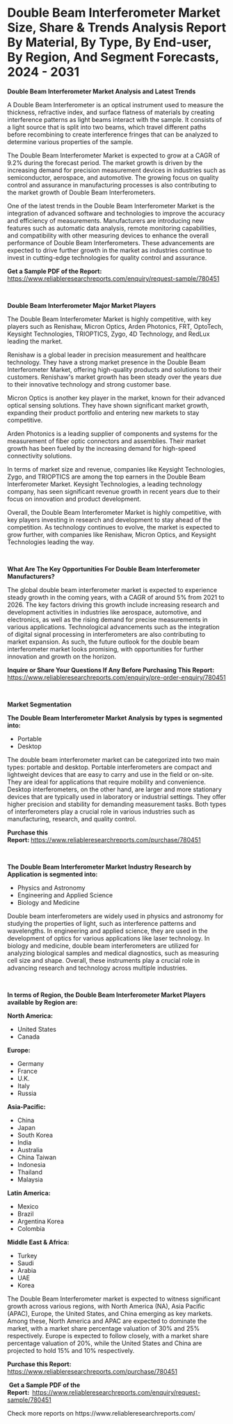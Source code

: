 <p><h1>Double Beam Interferometer Market Size, Share & Trends Analysis Report By Material, By Type, By End-user, By Region, And Segment Forecasts, 2024 - 2031</h1></p><p><strong>Double Beam Interferometer Market Analysis and Latest Trends</strong></p>
<p><p>A Double Beam Interferometer is an optical instrument used to measure the thickness, refractive index, and surface flatness of materials by creating interference patterns as light beams interact with the sample. It consists of a light source that is split into two beams, which travel different paths before recombining to create interference fringes that can be analyzed to determine various properties of the sample.</p><p>The Double Beam Interferometer Market is expected to grow at a CAGR of 9.2% during the forecast period. The market growth is driven by the increasing demand for precision measurement devices in industries such as semiconductor, aerospace, and automotive. The growing focus on quality control and assurance in manufacturing processes is also contributing to the market growth of Double Beam Interferometers.</p><p>One of the latest trends in the Double Beam Interferometer Market is the integration of advanced software and technologies to improve the accuracy and efficiency of measurements. Manufacturers are introducing new features such as automatic data analysis, remote monitoring capabilities, and compatibility with other measuring devices to enhance the overall performance of Double Beam Interferometers. These advancements are expected to drive further growth in the market as industries continue to invest in cutting-edge technologies for quality control and assurance.</p></p>
<p><strong>Get a Sample PDF of the Report:&nbsp;</strong> <a href="https://www.reliableresearchreports.com/enquiry/request-sample/780451">https://www.reliableresearchreports.com/enquiry/request-sample/780451</a></p>
<p>&nbsp;</p>
<p><strong>Double Beam Interferometer Major Market Players</strong></p>
<p><p>The Double Beam Interferometer Market is highly competitive, with key players such as Renishaw, Micron Optics, Arden Photonics, FRT, OptoTech, Keysight Technologies, TRIOPTICS, Zygo, 4D Technology, and RedLux leading the market. </p><p>Renishaw is a global leader in precision measurement and healthcare technology. They have a strong market presence in the Double Beam Interferometer Market, offering high-quality products and solutions to their customers. Renishaw's market growth has been steady over the years due to their innovative technology and strong customer base.</p><p>Micron Optics is another key player in the market, known for their advanced optical sensing solutions. They have shown significant market growth, expanding their product portfolio and entering new markets to stay competitive.</p><p>Arden Photonics is a leading supplier of components and systems for the measurement of fiber optic connectors and assemblies. Their market growth has been fueled by the increasing demand for high-speed connectivity solutions.</p><p>In terms of market size and revenue, companies like Keysight Technologies, Zygo, and TRIOPTICS are among the top earners in the Double Beam Interferometer Market. Keysight Technologies, a leading technology company, has seen significant revenue growth in recent years due to their focus on innovation and product development.</p><p>Overall, the Double Beam Interferometer Market is highly competitive, with key players investing in research and development to stay ahead of the competition. As technology continues to evolve, the market is expected to grow further, with companies like Renishaw, Micron Optics, and Keysight Technologies leading the way.</p></p>
<p>&nbsp;</p>
<p><strong>What Are The Key Opportunities For Double Beam Interferometer Manufacturers?</strong></p>
<p><p>The global double beam interferometer market is expected to experience steady growth in the coming years, with a CAGR of around 5% from 2021 to 2026. The key factors driving this growth include increasing research and development activities in industries like aerospace, automotive, and electronics, as well as the rising demand for precise measurements in various applications. Technological advancements such as the integration of digital signal processing in interferometers are also contributing to market expansion. As such, the future outlook for the double beam interferometer market looks promising, with opportunities for further innovation and growth on the horizon.</p></p>
<p><strong>Inquire or Share Your Questions If Any Before Purchasing This Report:</strong> <a href="https://www.reliableresearchreports.com/enquiry/pre-order-enquiry/780451">https://www.reliableresearchreports.com/enquiry/pre-order-enquiry/780451</a></p>
<p>&nbsp;</p>
<p><strong>Market Segmentation</strong></p>
<p><strong>The Double Beam Interferometer Market Analysis by types is segmented into:</strong></p>
<p><ul><li>Portable</li><li>Desktop</li></ul></p>
<p><p>The double beam interferometer market can be categorized into two main types: portable and desktop. Portable interferometers are compact and lightweight devices that are easy to carry and use in the field or on-site. They are ideal for applications that require mobility and convenience. Desktop interferometers, on the other hand, are larger and more stationary devices that are typically used in laboratory or industrial settings. They offer higher precision and stability for demanding measurement tasks. Both types of interferometers play a crucial role in various industries such as manufacturing, research, and quality control.</p></p>
<p><strong>Purchase this Report:&nbsp;</strong><a href="https://www.reliableresearchreports.com/purchase/780451">https://www.reliableresearchreports.com/purchase/780451</a></p>
<p>&nbsp;</p>
<p><strong>The Double Beam Interferometer Market Industry Research by Application is segmented into:</strong></p>
<p><ul><li>Physics and Astronomy</li><li>Engineering and Applied Science</li><li>Biology and Medicine</li></ul></p>
<p><p>Double beam interferometers are widely used in physics and astronomy for studying the properties of light, such as interference patterns and wavelengths. In engineering and applied science, they are used in the development of optics for various applications like laser technology. In biology and medicine, double beam interferometers are utilized for analyzing biological samples and medical diagnostics, such as measuring cell size and shape. Overall, these instruments play a crucial role in advancing research and technology across multiple industries.</p></p>
<p>&nbsp;</p>
<p><strong>In terms of Region, the Double Beam Interferometer Market Players available by Region are:</strong></p>
<p>
    <p> <strong> North America: </strong>
        <ul>
            <li>United States</li>
            <li>Canada</li>
        </ul>
        </p> 
    <p> <strong> Europe: </strong>
        <ul>
            <li>Germany</li>
            <li>France</li>
            <li>U.K.</li>
            <li>Italy</li>
            <li>Russia</li>
        </ul>
        </p> 
    <p> <strong> Asia-Pacific: </strong>
        <ul>
            <li>China</li>
            <li>Japan</li>
            <li>South Korea</li>
            <li>India</li>
            <li>Australia</li>
            <li>China Taiwan</li>
            <li>Indonesia</li>
            <li>Thailand</li>
            <li>Malaysia</li>
        </ul>
        </p> 
    <p> <strong> Latin America: </strong>
        <ul>
            <li>Mexico</li>
            <li>Brazil</li>
            <li>Argentina Korea</li>
            <li>Colombia</li>
        </ul>
        </p> 
    <p> <strong> Middle East & Africa: </strong>
        <ul>
            <li>Turkey</li>
            <li>Saudi</li>
            <li>Arabia</li>
            <li>UAE</li>
            <li>Korea</li>
        </ul>
    </p>
    </p>
<p><p>The Double Beam Interferometer market is expected to witness significant growth across various regions, with North America (NA), Asia Pacific (APAC), Europe, the United States, and China emerging as key markets. Among these, North America and APAC are expected to dominate the market, with a market share percentage valuation of 30% and 25% respectively. Europe is expected to follow closely, with a market share percentage valuation of 20%, while the United States and China are projected to hold 15% and 10% respectively.</p></p>
<p><strong>Purchase this Report: </strong><a href="https://www.reliableresearchreports.com/purchase/780451">https://www.reliableresearchreports.com/purchase/780451</a></p>
<p>&nbsp;<strong>Get a Sample PDF of the Report:&nbsp;&nbsp;</strong><a href="https://www.reliableresearchreports.com/enquiry/request-sample/780451">https://www.reliableresearchreports.com/enquiry/request-sample/780451</a></p>
<p><strong></strong></p>
<p>Check more reports on https://www.reliableresearchreports.com/</p>